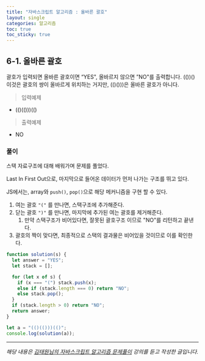 ```yaml
---
title: "자바스크립트 알고리즘 : 올바른 괄호"
layout: single
categories: 알고리즘
toc: true
toc_sticky: true
---
```


## 6-1. 올바른 괄호

괄호가 입력되면 올바른 괄호이면 “YES", 올바르지 않으면 ”NO"를 출력합니다.
(())() 이것은 괄호의 쌍이 올바르게 위치하는 거지만, (()()))은 올바른 괄호가 아니다.

> 입력예제

- (()(()))(()

> 출력예제

- NO

### 풀이

스택 자료구조에 대해 배워가며 문제를 풀었다.

Last In First Out으로, 마지막으로 들어온 데이터가 먼저 나가는 구조를 뛰고 있다.

JS에서는, array와 `push()`, `pop()`으로 해당 메커니즘을 구현 할 수 있다.

1. 여는 괄호 `"("` 를 만나면, 스택구조에 추가해준다.
2. 닫는 괄호 `")"` 를 만나면, 마지막에 추가된 여는 괄호를 제거해준다.
   1. 만약 스택구조가 비어있다면, 잘못된 괄호구조 이므로 "NO"를 리턴하고 끝낸다.
3. 괄호의 짝이 맞다면, 최종적으로 스택의 결과물은 비어있을 것이므로 이를 확인한다.

```jsx
function solution(s) {
  let answer = "YES";
  let stack = [];

  for (let x of s) {
    if (x === "(") stack.push(x);
    else if (stack.length === 0) return "NO";
    else stack.pop();
  }
  if (stack.length > 0) return "NO";
  return answer;
}

let a = "(()(()))(()";
console.log(solution(a));
```

---

_해당 내용은 [김태원님의 자바스크립트 알고리즘 문제풀이](https://www.inflearn.com/course/%EC%9E%90%EB%B0%94%EC%8A%A4%ED%81%AC%EB%A6%BD%ED%8A%B8-%EC%95%8C%EA%B3%A0%EB%A6%AC%EC%A6%98-%EB%AC%B8%EC%A0%9C%ED%92%80%EC%9D%B4/dashboard) 강의를 듣고 작성한 글입니다._
